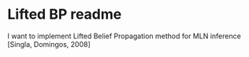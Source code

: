 # Lifted BP readme
I want to implement Lifted Belief Propagation method for MLN inference [Singla, Domingos, 2008]
